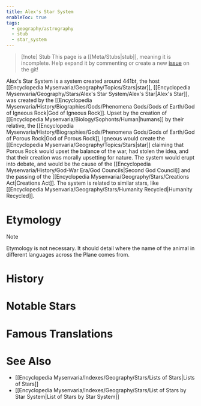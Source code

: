 ```yaml
---
title: Alex's Star System
enableToc: true
tags:
  - geography/astrography
  - stub
  - star_system
---
```


> [!note] Stub
> This page is a [[Meta/Stubs|stub]], meaning it is incomplete. Help expand it by commenting or create a new [issue](https://github.com/RagtimeGal/quartz--encyclopedia-mysenvaria/issues/new/choose) on the git!


Alex's Star System is a system created around 441bt, the host [[Encyclopedia Mysenvaria/Geography/Topics/Stars|star]], [[Encyclopedia Mysenvaria/Geography/Stars/Alex's Star System/Alex's Star|Alex's Star]], was created by the [[Encyclopedia Mysenvaria/History/Biographies/Gods/Phenomena Gods/Gods of Earth/God of Igneous Rock|God of Igneous Rock]]. Upset by the creation of [[Encyclopedia Mysenvaria/Biology/Sophonts/Human|humans]] by their relative, the [[Encyclopedia Mysenvaria/History/Biographies/Gods/Phenomena Gods/Gods of Earth/God of Porous Rock|God of Porous Rock]], Igneous would create the [[Encyclopedia Mysenvaria/Geography/Topics/Stars|star]] claiming that Porous Rock would upset the balance of the war, had stolen the idea, and that their creation was morally upsetting for nature. The system would erupt into debate, and would be the cause of the [[Encyclopedia Mysenvaria/History/God-War Era/God Councils|Second God Council]] and the passing of the [[Encyclopedia Mysenvaria/Geography/Stars/Creations Act|Creations Act]]. The system is related to similar stars, like [[Encyclopedia Mysenvaria/Geography/Stars/Humanity Recycled|Humanity Recycled]].
# Etymology

> [!note]
> Etymology is not necessary. It should detail where the name of the animal in different languages across the Plane comes from.
# History

# Notable Stars

# Famous Translations

# See Also
- [[Encyclopedia Mysenvaria/Indexes/Geography/Stars/Lists of Stars|Lists of Stars]]
- [[Encyclopedia Mysenvaria/Indexes/Geography/Stars/List of Stars by Star System|List of Stars by Star System]]
